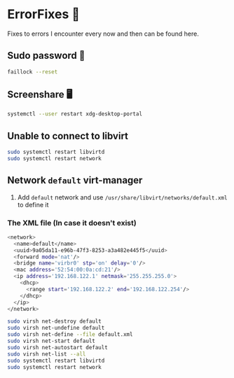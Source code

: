 # ErrorFixes 🔴

Fixes to errors I encounter every now and then can be found here.

## Sudo password 🔑

```bash
faillock --reset
```

## Screenshare 🖥️

```bash
systemctl --user restart xdg-desktop-portal
```

## Unable to connect to libvirt

```bash
sudo systemctl restart libvirtd
sudo systemctl restart network
```

## Network `default` virt-manager

1. Add `default` network and use `/usr/share/libvirt/networks/default.xml` to define it

### The XML file (In case it doesn't exist)

```bash
<network>
  <name>default</name>
  <uuid>9a05da11-e96b-47f3-8253-a3a482e445f5</uuid>
  <forward mode='nat'/>
  <bridge name='virbr0' stp='on' delay='0'/>
  <mac address='52:54:00:0a:cd:21'/>
  <ip address='192.168.122.1' netmask='255.255.255.0'>
    <dhcp>
      <range start='192.168.122.2' end='192.168.122.254'/>
    </dhcp>
  </ip>
</network>
```

```bash
sudo virsh net-destroy default
sudo virsh net-undefine default
sudo virsh net-define --file default.xml
sudo virsh net-start default
sudo virsh net-autostart default
sudo virsh net-list --all
sudo systemctl restart libvirtd
sudo systemctl restart network
```

